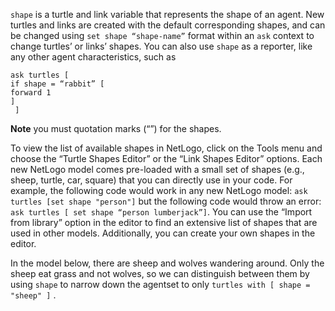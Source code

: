 `shape` is a turtle and link variable that represents the shape of an agent. New turtles and links are created with the default corresponding shapes, and can be changed using `set shape “shape-name”` format within an `ask` context to change turtles’ or links’ shapes. You can also use `shape` as a reporter, like any other agent characteristics, such as 

```
ask turtles [ 
if shape = “rabbit” [ 
forward 1  
]
 ] 
```
**Note** you must quotation marks (“”) for the shapes.

To view the list of available shapes in NetLogo, click on the Tools menu and choose the “Turtle Shapes Editor” or the “Link Shapes Editor” options. Each new NetLogo model comes pre-loaded with a small set of shapes (e.g., sheep, turtle, car, square) that you can directly use in your code. For example, the following code would work in any new NetLogo model: `ask turtles [set shape "person"]` but the following code would throw an error: `ask turtles [ set shape “person lumberjack”]`. You can use the “Import from library” option in the editor to find an extensive list of shapes that are used in other models. Additionally, you can create your own shapes in the editor.



In the model below, there are sheep and wolves wandering around. Only the sheep eat grass and not wolves, so we can distinguish between them by using `shape` to narrow down the agentset to only `turtles with [ shape = "sheep" ]` . 
